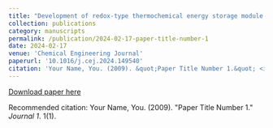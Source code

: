 ```yaml
---
title: "Development of redox-type thermochemical energy storage module: A support-free porous foam made of CuMn2O4/CuMnO2 redox couple"
collection: publications
category: manuscripts
permalink: /publication/2024-02-17-paper-title-number-1
date: 2024-02-17
venue: 'Chemical Engineering Journal'
paperurl: '10.1016/j.cej.2024.149540'
citation: 'Your Name, You. (2009). &quot;Paper Title Number 1.&quot; <i>Journal 1</i>. 1(1).'
---
```


[Download paper here](10.1016/j.cej.2024.149540)

Recommended citation: Your Name, You. (2009). "Paper Title Number 1." <i>Journal 1</i>. 1(1).